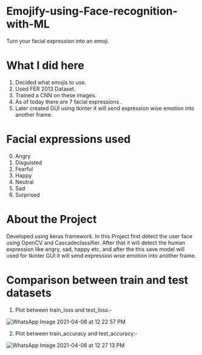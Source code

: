 # Emojify-using-Face-recognition-with-ML
Turn your facial expression into an emoji.
# What I did here
1) Decided what emojis to use.
2) Used FER 2013 Dataset.
3) Trained a CNN on these images.
4) As of today there are 7 facial expressions .
5) Later created GUI using tkinter it will send expression wise emotion into another frame.

# Facial expressions used
0) Angry
1) Disguisted
2) Fearful
3) Happy
4) Neutral
5) Sad
6) Surprised

# About the Project
Developed using keras framework. In this Project first detect the user face using OpenCV and Cascadeclassifier. After that it will detect the human expression like angry, sad, happy etc, and after the this save model will used for tkinter GUI it will send expression wise emotion into another frame.

# Comparison between train and test datasets

1) Plot between train_loss and test_loss:-

![WhatsApp Image 2021-04-08 at 12 22 57 PM](https://user-images.githubusercontent.com/69450197/118387642-2da54c00-b63d-11eb-8b42-2a6468393b5a.jpeg)

2) Plot between train_accuracy and test_accuracy:-

![WhatsApp Image 2021-04-08 at 12 27 13 PM](https://user-images.githubusercontent.com/69450197/118387717-a0aec280-b63d-11eb-89e4-66fbf81da78f.jpeg)

